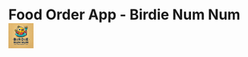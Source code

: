 Food Order App - Birdie Num Num                          <img src="public/images/Birdie_Num_Num_Logo_1.png" alt="Birdie Num Num Logo" width="50"/>
=========


